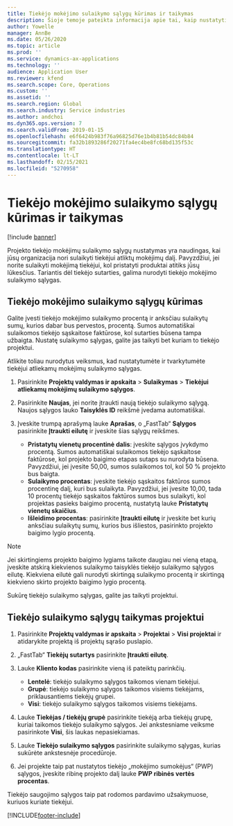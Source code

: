 ```yaml
---
title: Tiekėjo mokėjimo sulaikymo sąlygų kūrimas ir taikymas
description: Šioje temoje pateikta informacija apie tai, kaip nustatyti ir tvarkyti tiekėjo mokėjimų sulaikymo sąlygas.
author: Yowelle
manager: AnnBe
ms.date: 05/26/2020
ms.topic: article
ms.prod: ''
ms.service: dynamics-ax-applications
ms.technology: ''
audience: Application User
ms.reviewer: kfend
ms.search.scope: Core, Operations
ms.custom: ''
ms.assetid: ''
ms.search.region: Global
ms.search.industry: Service industries
ms.author: andchoi
ms.dyn365.ops.version: 7
ms.search.validFrom: 2019-01-15
ms.openlocfilehash: e6f6424b983f76a96825d76e1b4b81b54dc84b84
ms.sourcegitcommit: fa32b1893286f20271fa4ec4be8fc68bd135f53c
ms.translationtype: HT
ms.contentlocale: lt-LT
ms.lasthandoff: 02/15/2021
ms.locfileid: "5270958"
---
```

# <a name="create-and-apply-vendor-payment-retention-terms"></a>Tiekėjo mokėjimo sulaikymo sąlygų kūrimas ir taikymas

[!include [banner](../includes/banner.md)] 

Projekto tiekėjo mokėjimų sulaikymo sąlygų nustatymas yra naudingas, kai jūsų organizacija nori sulaikyti tiekėjui atliktų mokėjimų dalį. Pavyzdžiui, jei norite sulaikyti mokėjimą tiekėjui, kol pristatyti produktai atitiks jūsų lūkesčius. Tariantis dėl tiekėjo sutarties, galima nurodyti tiekėjo mokėjimo sulaikymo sąlygas.

## <a name="create-vendor-payment-retention-terms"></a>Tiekėjo mokėjimo sulaikymo sąlygų kūrimas

Galite įvesti tiekėjo mokėjimo sulaikymo procentą ir anksčiau sulaikytų sumų, kurios dabar bus pervestos, procentą. Sumos automatiškai sulaikomos tiekėjo sąskaitose faktūrose, kol sutarties būsena tampa užbaigta. Nustatę sulaikymo sąlygas, galite jas taikyti bet kuriam to tiekėjo projektui.

Atlikite toliau nurodytus veiksmus, kad nustatytumėte ir tvarkytumėte tiekėjui atliekamų mokėjimų sulaikymo sąlygas. 

1. Pasirinkite **Projektų valdymas ir apskaita** > **Sulaikymas** > **Tiekėjui atliekamų mokėjimų sulaikymo sąlygos**.
2. Pasirinkite **Naujas**, jei norite įtraukti naują tiekėjo sulaikymo sąlygą. Naujos sąlygos lauko **Taisyklės ID** reikšmė įvedama automatiškai. 
3. Įveskite trumpą aprašymą lauke **Aprašas**, o „FastTab“ **Sąlygos** pasirinkite **Įtraukti eilutę** ir įveskite šias sąlygų reikšmes.

   - **Pristatytų vienetų procentinė dalis**: įveskite sąlygos įvykdymo procentą. Sumos automatiškai sulaikomos tiekėjo sąskaitose faktūrose, kol projekto baigimo etapas sutaps su nurodyta būsena. Pavyzdžiui, jei įvesite 50,00, sumos sulaikomos tol, kol 50 % projekto bus baigta.
   - **Sulaikymo procentas**: įveskite tiekėjo sąskaitos faktūros sumos procentinę dalį, kuri bus sulaikyta. Pavyzdžiui, jei įvesite 10,00, tada 10 procentų tiekėjo sąskaitos faktūros sumos bus sulaikyti, kol projektas pasieks baigimo procentą, nustatytą lauke **Pristatytų vienetų skaičius**.
   - **Išleidimo procentas**: pasirinkite **Įtraukti eilutę** ir įveskite bet kurių anksčiau sulaikytų sumų, kurios bus išliestos, pasirinkto projekto baigimo lygio procentą.

> [!NOTE]
> Jei skirtingiems projekto baigimo lygiams taikote daugiau nei vieną etapą, įveskite atskirą kiekvienos sulaikymo taisyklės tiekėjo sulaikymo sąlygos eilutę. Kiekviena eilutė gali nurodyti skirtingą sulaikymo procentą ir skirtingą kiekvieno skirto projekto baigimo lygio procentą.

Sukūrę tiekėjo sulaikymo sąlygas, galite jas taikyti projektui.

## <a name="apply-vendor-retention-terms-to-a-project"></a>Tiekėjo sulaikymo sąlygų taikymas projektui

1. Pasirinkite **Projektų valdymas ir apskaita** > **Projektai** > **Visi projektai** ir atidarykite projektą iš projektų sąrašo puslapio.
2. „FastTab“ **Tiekėjų sutartys** pasirinkite **Įtraukti eilutę**.
3. Lauke **Kliento kodas** pasirinkite vieną iš pateiktų parinkčių. 

   - **Lentelė**: tiekėjo sulaikymo sąlygos taikomos vienam tiekėjui.
   - **Grupė**: tiekėjo sulaikymo sąlygos taikomos visiems tiekėjams, priklausantiems tiekėjų grupei.
   - **Visi**: tiekėjo sulaikymo sąlygos taikomos visiems tiekėjams.

4. Lauke **Tiekėjas / tiekėjų grupė** pasirinkite tiekėją arba tiekėjų grupę, kuriai taikomos tiekėjo sulaikymo sąlygos. Jei ankstesniame veiksme pasirinkote **Visi**, šis laukas nepasiekiamas.
5. Lauke **Tiekėjo sulaikymo sąlygos** pasirinkite sulaikymo sąlygas, kurias sukūrėte ankstesnėje procedūroje.
6. Jei projekte taip pat nustatytos tiekėjo „mokėjimo sumokėjus“ (PWP) sąlygos, įveskite ribinę projekto dalį lauke **PWP ribinės vertės procentas**.

Tiekėjo saugojimo sąlygos taip pat rodomos pardavimo užsakymuose, kuriuos kuriate tiekėjui.


[!INCLUDE[footer-include](../includes/footer-banner.md)]